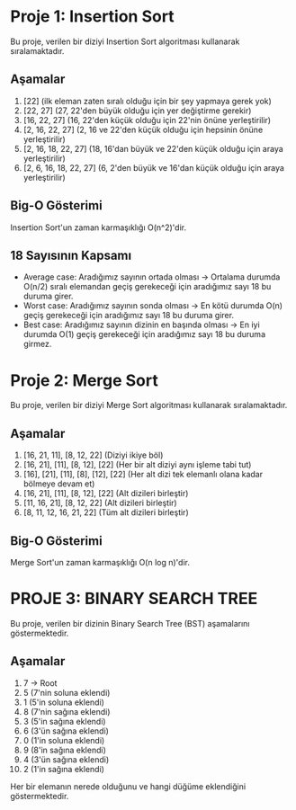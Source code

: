 # Proje 1: Insertion Sort

Bu proje, verilen bir diziyi Insertion Sort algoritması kullanarak sıralamaktadır.

## Aşamalar

1. [22] (ilk eleman zaten sıralı olduğu için bir şey yapmaya gerek yok)
2. [22, 27] (27, 22'den büyük olduğu için yer değiştirme gerekir)
3. [16, 22, 27] (16, 22'den küçük olduğu için 22'nin önüne yerleştirilir)
4. [2, 16, 22, 27] (2, 16 ve 22'den küçük olduğu için hepsinin önüne yerleştirilir)
5. [2, 16, 18, 22, 27] (18, 16'dan büyük ve 22'den küçük olduğu için araya yerleştirilir)
6. [2, 6, 16, 18, 22, 27] (6, 2'den büyük ve 16'dan küçük olduğu için araya yerleştirilir)

## Big-O Gösterimi

Insertion Sort'un zaman karmaşıklığı O(n^2)'dir.

## 18 Sayısının Kapsamı

- Average case: Aradığımız sayının ortada olması -> Ortalama durumda O(n/2) sıralı elemandan geçiş gerekeceği için aradığımız sayı 18 bu duruma girer.
- Worst case: Aradığımız sayının sonda olması -> En kötü durumda O(n) geçiş gerekeceği için aradığımız sayı 18 bu duruma girer.
- Best case: Aradığımız sayının dizinin en başında olması -> En iyi durumda O(1) geçiş gerekeceği için aradığımız sayı 18 bu duruma girmez.

# Proje 2: Merge Sort

Bu proje, verilen bir diziyi Merge Sort algoritması kullanarak sıralamaktadır.

## Aşamalar

1. [16, 21, 11], [8, 12, 22] (Diziyi ikiye böl)
2. [16, 21], [11], [8, 12], [22] (Her bir alt diziyi aynı işleme tabi tut)
3. [16], [21], [11], [8], [12], [22] (Her alt dizi tek elemanlı olana kadar bölmeye devam et)
4. [16, 21], [11], [8, 12], [22] (Alt dizileri birleştir)
5. [11, 16, 21], [8, 12, 22] (Alt dizileri birleştir)
6. [8, 11, 12, 16, 21, 22] (Tüm alt dizileri birleştir)

## Big-O Gösterimi

Merge Sort'un zaman karmaşıklığı O(n log n)'dir.



# PROJE 3: BINARY SEARCH TREE

Bu proje, verilen bir dizinin Binary Search Tree (BST) aşamalarını göstermektedir.

## Aşamalar

1. 7 -> Root
2. 5 (7'nin soluna eklendi)
3. 1 (5'in soluna eklendi)
4. 8 (7'nin sağına eklendi)
5. 3 (5'in sağına eklendi)
6. 6 (3'ün sağına eklendi)
7. 0 (1'in soluna eklendi)
8. 9 (8'in sağına eklendi)
9. 4 (3'ün sağına eklendi)
10. 2 (1'in sağına eklendi)

Her bir elemanın nerede olduğunu ve hangi düğüme eklendiğini göstermektedir.
